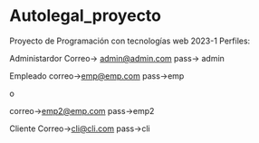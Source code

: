 # Autolegal_proyecto
Proyecto de Programación con tecnologías web 2023-1
Perfiles:

Administardor 
Correo-> admin@admin.com
pass-> admin

Empleado
correo->emp@emp.com
pass->emp

o

correo->emp2@emp.com
pass->emp2

Cliente
Correo->cli@cli.com
pass->cli
